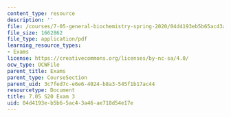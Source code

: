 ```yaml
---
content_type: resource
description: ''
file: /courses/7-05-general-biochemistry-spring-2020/04d4193eb5b65ac43a46ae718d54e17e_MIT7_05S20_Exam_3_2019.pdf
file_size: 1662862
file_type: application/pdf
learning_resource_types:
- Exams
license: https://creativecommons.org/licenses/by-nc-sa/4.0/
ocw_type: OCWFile
parent_title: Exams
parent_type: CourseSection
parent_uid: 3c7fed7c-e6e6-4024-b8a3-545f1b17ac44
resourcetype: Document
title: 7.05 S20 Exam 3
uid: 04d4193e-b5b6-5ac4-3a46-ae718d54e17e
---
```

